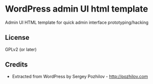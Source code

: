 WordPress admin UI html template
=========

Admin UI HTML template for quick admin interface prototyping/hacking


License
-------

GPLv2 (or later)


Credits
-------
* Extracted from WordPress by Sergey Pozhilov - http://pozhilov.com
